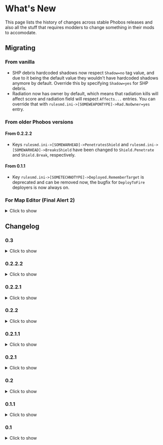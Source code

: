 # What's New

This page lists the history of changes across stable Phobos releases and also all the stuff that requires modders to change something in their mods to accomodate.

## Migrating

### From vanilla

- SHP debris hardcoded shadows now respect `Shadow=no` tag value, and due to it being the default value they wouldn't have hardcoded shadows anymore by default. Override this by specifying `Shadow=yes` for SHP debris.
- Radiation now has owner by default, which means that radiation kills will affect score and radiation field will respect `Affects...` entries. You can override that with `rulesmd.ini->[SOMEWEAPONTYPE]->Rad.NoOwner=yes` entry.

### From older Phobos versions

#### From 0.2.2.2
- Keys `rulesmd.ini->[SOMEWARHEAD]->PenetratesShield` and `rulesmd.ini->[SOMEWARHEAD]->BreaksShield` have been changed to `Shield.Penetrate` and `Shield.Break`, respectively.

#### From 0.1.1
- Key `rulesmd.ini->[SOMETECHNOTYPE]->Deployed.RememberTarget` is deprecated and can be removed now, the bugfix for `DeployToFire` deployers is now always on.

### For Map Editor (Final Alert 2)
<details>
    <summary>Click to show</summary>

    In `FAData.ini`:
    ```ini
    [ParamTypes]
    47=Structures,28
    53=Play BuildUp,10
    54=Use GlobalVar,10
    55=Operation,0
    56=Variable index,0
    57=Lower bound,0
    58=Upper bound,0
    59=Operate var is global,10
    60=Operate var index,0

    [EventsRA2]
    500=Local variable is greater than,48,6,0,0,[LONG DESC],0,1,500,1
    501=Local variable is less than,48,6,0,0,[LONG DESC],0,1,501,1
    502=Local variable equals to,48,6,0,0,[LONG DESC],0,1,502,1
    503=Local variable is greater than or equals to,48,6,0,0,[LONG DESC],0,1,503,1
    504=Local variable is less than or equals,48,6,0,0,[LONG DESC],0,1,504,1
    505=Local variable and X is true,48,6,0,0,[LONG DESC],0,1,505,1
    506=Global variable is greater than,48,6,0,0,[LONG DESC],0,1,506,1
    507=Global variable is less than,48,6,0,0,[LONG DESC],0,1,507,1
    508=Global variable equals to,48,6,0,0,[LONG DESC],0,1,508,1
    509=Global variable is greater than or queals to,48,6,0,0,[LONG DESC],0,1,509,1
    510=Global variable is less than or equals to,48,6,0,0,[LONG DESC],0,1,510,1
    511=Global variable and X is true,48,6,0,0,[LONG DESC],0,1,511,1
    512=Local variable is greater than local variable,48,3,0,0,[LONG DESC],0,1,500,1
    513=Local variable is less than local variable,48,3,0,0,[LONG DESC],0,1,501,1
    514=Local variable equals to local variable,48,3,0,0,[LONG DESC],0,1,502,1
    515=Local variable is greater than or equals to local variable,48,3,0,0,[LONG DESC],0,1,503,1
    516=Local variable is less than or equals local variable,48,3,0,0,[LONG DESC],0,1,504,1
    517=Local variable and local variable is true,48,3,0,0,[LONG DESC],0,1,505,1
    518=Global variable is greater than local variable,48,3,0,0,[LONG DESC],0,1,506,1
    519=Global variable is less than local variable,48,3,0,0,[LONG DESC],0,1,507,1
    520=Global variable equals to local variable,48,3,0,0,[LONG DESC],0,1,508,1
    521=Global variable is greater than or queals to local variable,48,3,0,0,[LONG DESC],0,1,509,1
    522=Global variable is less than or equals to local variable,48,3,0,0,[LONG DESC],0,1,510,1
    523=Global variable and local variable is true,48,3,0,0,[LONG DESC],0,1,511,1
    524=Local variable is greater than global variable,48,35,0,0,[LONG DESC],0,1,500,1
    525=Local variable is less than global variable,48,35,0,0,[LONG DESC],0,1,501,1
    526=Local variable equals to global variable,48,35,0,0,[LONG DESC],0,1,502,1
    527=Local variable is greater than or equals to global variable,48,35,0,0,[LONG DESC],0,1,503,1
    528=Local variable is less than or equals global variable,48,35,0,0,[LONG DESC],0,1,504,1
    529=Local variable and global variable is true,48,35,0,0,[LONG DESC],0,1,505,1
    530=Global variable is greater than global variable,48,35,0,0,[LONG DESC],0,1,506,1
    531=Global variable is less than global variable,48,35,0,0,[LONG DESC],0,1,507,1
    532=Global variable equals to global variable,48,35,0,0,[LONG DESC],0,1,508,1
    533=Global variable is greater than or queals to global variable,48,35,0,0,[LONG DESC],0,1,509,1
    534=Global variable is less than or equals to global variable,48,35,0,0,[LONG DESC],0,1,510,1
    535=Global variable and global variable is true,48,35,0,0,[LONG DESC],0,1,511,1

    [ActionsRA2]
    125=Build at...,-10,47,53,0,0,0,1,0,0,[LONG DESC],0,1,125
    500=Save game,-4,13,0,0,0,0,0,0,0,[LONG DESC],0,1,500,1
    501=Edit variable,0,56,55,6,54,0,0,0,0,[LONG DESC],0,1,501,1
    502=Generate random number,0,56,57,58,54,0,0,0,0,[LONG DESC],0,1,502,1
    503=Print variable value,0,56,54,0,0,0,0,0,0,[LONG DESC],0,1,503,0
    504=Binary operation,0,56,55,60,54,59,0,0,0,[LONG DESC],0,1,504,1
    505=Fire Super Weapon at specified location (Phobos),0,0,20,2,21,22,0,0,0,Launch a Super Weapon from [SuperWeaponTypes] list at a specified location. House=-1 means random target that isn't neutral. House=-2 means the first neutral house. House=-3 means random human target. Coordinate X=-1 means random. Coordinate Y=-1 means random,0,1,505
    506=Fire Super Weapon at specified waypoint (Phobos),0,0,20,2,30,0,0,0,0,Launch a Super Weapon from [SuperWeaponTypes] list at a specified waypoint. House=-1 means random target that isn't neutral. House=-2 means the first neutral house. House=-3 means random human target. Coordinate X=-1 means random. Coordinate Y=-1 means random,0,1,506

    ; FOLLOWING ENTRIES REQUIRE FA2SP.DLL (by secsome)
    [ScriptTypeLists]
    1=ScriptLocalVariable
    2=ScriptGlobalVariable
    3=ScriptLocalVariable_Local
    4=ScriptLocalVariable_Global
    5=ScriptGlobalVariable_Local
    6=ScriptGlobalVariable_Global

    [ScriptLocalVariable]
    HasExtraParam=Yes
    BuiltInType=14

    [ScriptGlobalVariable]
    HasExtraParam=Yes
    BuiltInType=5

    [ScriptLocalVariable_Local]
    HasExtraParam=Yes
    ExtraParamType=ScriptExtType_LocalVariables
    BuiltInType=14

    [ScriptLocalVariable_Global]
    HasExtraParam=Yes
    ExtraParamType=ScriptExtType_GlobalVariables
    BuiltInType=14

    [ScriptGlobalVariable_Local]
    HasExtraParam=Yes
    ExtraParamType=ScriptExtType_LocalVariables
    BuiltInType=5

    [ScriptGlobalVariable_Global]
    HasExtraParam=Yes
    ExtraParamType=ScriptExtType_GlobalVariables
    BuiltInType=5

    [ScriptExtType_LocalVariables]
    BuiltInType=14

    [ScriptExtType_GlobalVariables]
    BuiltInType=5

    [ScriptsRA2]   
    71=Timed Area Guard,20,0,1,[LONG DESC]
    72=Load Onto Transports,0,0,1,[LONG DESC]
    73=Wait until ammo is full,0,0,1,[LONG DESC]
    500=Local variable set,22,0,1,[LONG DESC]
    501=Local variable add,22,0,1,[LONG DESC]
    502=Local variable minus,22,0,1,[LONG DESC]
    503=Local variable multiply,22,0,1,[LONG DESC]
    504=Local variable divide,22,0,1,[LONG DESC]
    505=Local variable mod,22,0,1,[LONG DESC]
    506=Local variable leftshift,22,0,1,[LONG DESC]
    507=Local variable rightshift,22,0,1,[LONG DESC]
    508=Local variable reverse,22,0,1,[LONG DESC]
    509=Local variable xor,22,0,1,[LONG DESC]
    510=Local variable or,22,0,1,[LONG DESC]
    511=Local variable and,22,0,1,[LONG DESC]
    512=Global variable set,23,0,1,[LONG DESC]
    513=Global variable add,23,0,1,[LONG DESC]
    514=Global variable minus,23,0,1,[LONG DESC]
    515=Global variable multiply,23,0,1,[LONG DESC]
    516=Global variable divide,23,0,1,[LONG DESC]
    517=Global variable mod,23,0,1,[LONG DESC]
    518=Global variable leftshift,23,0,1,[LONG DESC]
    519=Global variable rightshift,23,0,1,[LONG DESC]
    520=Global variable reverse,23,0,1,[LONG DESC]
    521=Global variable xor,23,0,1,[LONG DESC]
    522=Global variable or,23,0,1,[LONG DESC]
    523=Global variable and,23,0,1,[LONG DESC]
    524=Local variable set by local variable,24,0,1,[LONG DESC]
    525=Local variable add by local variable,24,0,1,[LONG DESC]
    526=Local variable minus by local variable,24,0,1,[LONG DESC]
    527=Local variable multiply by local variable,24,0,1,[LONG DESC]
    528=Local variable divide by local variable,24,0,1,[LONG DESC]
    529=Local variable mod by local variable,24,0,1,[LONG DESC]
    530=Local variable leftshift by local variable,24,0,1,[LONG DESC]
    531=Local variable rightshift by local variable,24,0,1,[LONG DESC]
    532=Local variable reverse by local variable,24,0,1,[LONG DESC]
    533=Local variable xor by local variable,24,0,1,[LONG DESC]
    534=Local variable or by local variable,24,0,1,[LONG DESC]
    535=Local variable and by local variable,24,0,1,[LONG DESC]
    536=Global variable set by local variable,25,0,1,[LONG DESC]
    537=Global variable add by local variable,25,0,1,[LONG DESC]
    538=Global variable minus by local variable,25,0,1,[LONG DESC]
    539=Global variable multiply by local variable,25,0,1,[LONG DESC]
    540=Global variable divide by local variable,25,0,1,[LONG DESC]
    541=Global variable mod by local variable,25,0,1,[LONG DESC]
    542=Global variable leftshift by local variable,25,0,1,[LONG DESC]
    543=Global variable rightshift by local variable,25,0,1,[LONG DESC]
    544=Global variable reverse by local variable,25,0,1,[LONG DESC]
    545=Global variable xor by local variable,25,0,1,[LONG DESC]
    546=Global variable or by local variable,25,0,1,[LONG DESC]
    547=Global variable and by local variable,25,0,1,[LONG DESC]
    548=Local variable set by global variable,26,0,1,[LONG DESC]
    549=Local variable add by global variable,26,0,1,[LONG DESC]
    550=Local variable minus by global variable,26,0,1,[LONG DESC]
    551=Local variable multiply by global variable,26,0,1,[LONG DESC]
    552=Local variable divide by global variable,26,0,1,[LONG DESC]
    553=Local variable mod by global variable,26,0,1,[LONG DESC]
    554=Local variable leftshift by global variable,26,0,1,[LONG DESC]
    555=Local variable rightshift by global variable,26,0,1,[LONG DESC]
    556=Local variable reverse by global variable,26,0,1,[LONG DESC]
    557=Local variable xor by global variable,26,0,1,[LONG DESC]
    558=Local variable or by global variable,26,0,1,[LONG DESC]
    559=Local variable and by global variable,26,0,1,[LONG DESC]
    560=Global variable set by global variable,27,0,1,[LONG DESC]
    561=Global variable add by global variable,27,0,1,[LONG DESC]
    562=Global variable minus by global variable,27,0,1,[LONG DESC]
    563=Global variable multiply by global variable,27,0,1,[LONG DESC]
    564=Global variable divide by global variable,27,0,1,[LONG DESC]
    565=Global variable mod by global variable,27,0,1,[LONG DESC]
    566=Global variable leftshift by global variable,27,0,1,[LONG DESC]
    567=Global variable rightshift by global variable,27,0,1,[LONG DESC]
    568=Global variable reverse by global variable,27,0,1,[LONG DESC]
    569=Global variable xor by global variable,27,0,1,[LONG DESC]
    570=Global variable or by global variable,27,0,1,[LONG DESC]
    571=Global variable and by global variable,27,0,1,[LONG DESC]

    [ScriptParams] 
    22=Local variables,-1
    23=Global variables,-2
    24=Local variables,-3
    25=Local variables,-4
    26=Global variables,-5
    27=Global variables,-6
    ```
</details>

## Changelog

### 0.3

<details>
    <summary>Click to show</summary>

New:
    - LaserTrails initial implementation (by Kerbiter, ChrisLv_CN)
    - Anim-to-Unit logic and ability to randomize DestroyAnim (by Otamaa)
    - Shield modification warheads (by Starkku)
    - Shield BreakWeapon & InitialStrength (by Starkku)
    - Initial Strength for TechnoTypes (by Uranusian)
    - Re-enable obsolete `JumpjetControls` for TechnoTypes' default Jumpjet properties (by Uranusian)
    - Weapon targeting filter (by Uranusian, Starkku)
    - Secondary weapon fallback customization (by Starkku)
    - Burst-specific FLHs for TechnoTypes (by Starkku)
    - Burst delays for weapons (by Starkku)
    - AreaFire weapon target customization (by Starkku)
    - Auto-firing TechnoType weapons (by Starkku)
    - PowerPlant Enhancer (by secsome)
    - Unlimited Global / Local Variables (by secsome)
    - Adds a "Load Game" button to the retry dialog on mission failure (by secsome)
    - Default disguise for individual InfantryTypes (by secsome)
    - Quicksave hotkey command (by secsome)
    - Save Game Trigger Action (by secsome)
    - Numeric Variables (by secsome)
    - TechnoType's tooltip would display it's build time now (by secsome)
    - Allow `NotHuman=yes` infantry to use random `Death` anim sequence (by Otamaa)
    - Ability for warheads to trigger specific `NotHuman=yes` infantry `Death` anim sequence (by Otamaa)
    - XDrawOffset for animations (by Morton)
    - Customizable OpenTopped properties (by Otamaa)
    - Automatic Passenger Deletion (by FS-21)
    - Script Action 74 to 81, 84 to 91 and 104 to 105 for new AI attacks (by FS-21)
    - Script Actions 82 & 83 for modifying AI Trigger Current Weight (by FS-21)
    - Script Action 92 for waiting & repeat the same new AI attack if no target was found (by FS-21)
    - Script Action 93 that modifies the Team's Trigger Weight when ends the new attack action (by FS-21)
    - Script Action 94 for picking a random script from a list (by FS-21)
    - Script Action 95 to 102 and 106 to 109 for new AI movements towards certain objects (by FS-21)
    - Script Action 103 that Modify Target Distance in the new move actions (by FS-21)
    - Script Action 110 that Modify how ends the new move actions (by FS-21)
    - Script Action 111 that un-register Team success, is just the opposite effect of Action 49 (by FS-21)
    - Script Action 112 to regroup temporarily around the Team Leader (by FS-21)
    - Script Action 113 to Randomly Skip Next Action (by FS-21)
    - ObjectInfo now shows current Target and AI Trigger data (by FS-21)
    - Shield absorption and passthrough customization (by Morton)
    - Limbo Delivery of buildings (by Morton)
    - Ore stage threshold for `HideIfNoOre` (by Otamaa)
    - Image reading in art rules for all TechnoTypes (by Morton)
    - Attached animation layer customization (by Starkku)
    - Jumpjet unit layer deviation customization (by Starkku)
    - IsSimpleDeployer deploy direction & animation customizations (by Starkku)
    - Customizable projectile gravity (by secsome)
    - Gates can now link with walls correctly via `NSGates` or `EWGates` (by Uranusian)
    - Per-warhead toggle for decloak of damaged targets (by Starkku)
    - `DeployFireWeapon=-1` now allows the deployed infantries using both weapons as undeployed (by Uranusian)
    - Power delta (surplus) counter for sidebar (by Morton)
    - Added Production and Money to Dump Object Info command (by FS-21)
    - `EnemyUIName=` Now also works for other TechnoTypes (by Otamaa)
    - `DestroyAnim` & `DestroySound` for TerrainTypes (by Otamaa)
    - Weapons fired on warping in / out (by Starkku)
    - `Storage.TiberiumIndex` for customizing resource storage in structures (by FS-21)
    - Grinder improvements & customizations (by Starkku)
    - Attached animation position customization (by Starkku)
    - Trigger Action 505 for Firing at specified location (by FS-21)
    - Trigger Action 506 for Firing at waypoint (by FS-21)
    - New ways for self-killing objects under certaing cases (by FS-21)
    - `ForceWeapon.Naval.Decloacked` for overriding uncloaked underwater attack behavior (by FS-21)
    - Shrapnel enhancement (by secsome)
    - Shared Ammo for transports to passengers (by FS-21)
    - Additional critical hit logic customizations (by Starkku)
    - Laser trails for VoxelAnims (by Otamaa)

Vanilla fixes:
    - Fixed laser drawing code to allow for thicker lasers in house color draw mode (by Kerbiter, ChrisLv_CN)
    - Fixed DeathWeapon not detonating properly (by Uranusian)
    - Fixed lasers & other effects drawing from wrong offset with weapons that use Burst (by Starkku)
    - Fixed buildings with `Naval=yes` ignoring `WaterBound=no` to be forced to place onto water (by Uranusian)
    - Fixed temporal weapon crash under certain conditions where stack dump starts with 0051BB7D (by secsome)
    - Fixed the bug when retinting map lighting with a map action corrupted light sources (by secsome)
    - Fixed the bug when reading a map which puts `Preview(Pack)` after `Map` lead to the game fail to draw the preview (by secsome)
    - Fixed the bug that AITriggerTypes do not recognize building upgrades (by Uranusian)
    - Fixed AI Aircraft docks bug when Ares tag `[GlobalControls]` > `AllowParallelAIQueues=no` is set (by FS-21)
    - Fixed the bug when occupied building's `MuzzleFlashX` is drawn on the center of the building when `X` goes past 10 (by Otamaa)
    - Fixed jumpjet units that are `Crashable` not crashing to ground properly if destroyed while being pulled by a `Locomotor` warhead (by Starkku)

Phobos fixes:
    - Fixed shields being able to take damage when the parent TechnoType was under effects of a `Temporal` Warhead (by Starkku)
    - Improved shield behavior for forced damage (by Uranusian)
    - Fixed SplashList animations playing when a unit is hit on a bridge over water (by Uranusian)
    - Fixed shielded objects not decloaking if shield takes damage (by Starkku)
    - Fixed critical hit animation playing even if no critical hits were dealt due to `Crit.Affects` or `ImmuneToCrit` settings (by Starkku)
</details>

### 0.2.2.2

<details>
    <summary>Click to show</summary>

Phobos fixes:
    - Fixed shield type info not saving properly (by Uranusian)
    - Fixed extended building upgrades logic not properly interacting with Ares' BuildLimit check (by Uranusian)
    - Fix more random crashes for Cameo Priority (by Uranusian)
    - Fix aircraft weapons causing game freeze when burst index was not correctly reset after firing (by Starkku)
</details>

### 0.2.2.1

<details>
    <summary>Click to show</summary>

Phobos fixes:
    - Fixed random crashes about CameoPriority (by Uranusian)
    - Fixed trigger action 125 not functioning properly (by Uranusian)
    - Fixed area warhead detonation not falling back to firer house (by Otamaa)
    - RadSite hook adjustment for `FootClass` to support Ares `RadImmune`; also various fixes to radiation / desolators (by Otamaa)
    - Fixed `Crit.Affects` not functioning properly (by Uranusian)
    - Fixed improper upgrade owner transfer which resulted in built ally / enemy building upgrades keeping the player who built them alive (by Kerbiter)
</details>

### 0.2.2

<details>
    <summary>Click to show</summary>

New:
    - Customizable producing progress "bars" like CnC:Remastered did (by Uranusian)
    - Customizable cameo sorting priority (by Uranusian)
    - Customizable harvester ore gathering animation (by secsome, Uranusian)
    - Allow making technos unable to be issued with movement order (by Uranusian)

Vanilla fixes:
    - Fixed non-IME keyboard input to be working correctly for languages / keyboard layouts that use character ranges other than Basic Latin and Latin-1 Supplement (by Belonit)

Phobos fixes:
    - Fixed the critical damage logic not functioning properly (by Uranusian)
    - Fixed the bug when executing the stop command game crashes (by Uranusian)
</details>

### 0.2.1.1

<details>
    <summary>Click to show</summary>

Phobos fixes:
    - Fixed occasional crashes introduced by `Speed=0` stationary vehicles code (by Starkku)
</details>

### 0.2.1

<details>
    <summary>Click to show</summary>

New:
    - Setting VehicleType `Speed` to 0 now makes game treat them as stationary (by Starkku)

Vanilla fixes:
    - Fixed the bug when after a failed placement the building/defence tab hotkeys won't trigger placement mode again (by Uranusian)
    - Fixed the bug when building with `UndeployInto` plays `EVA_NewRallypointEstablished` while undeploying (by secsome)

Phobos fixes:
    - Fixed the bug when trigger action `125 Build At...` wasn't actually producing a building when the target cells were occupied (by secsome)
</details>

### 0.2

<details>
    <summary>Click to show</summary>

New:
    - Shield logic for TechnoTypes (by Uranusian, secsome, Belonit) with warhead additions (by Starkku)
    - Custom Radiation Types (by AlexB, Otamaa, Belonit, Uranusian)
    - New ScriptType actions `71 Timed Area Guard`, `72 Load Onto Transports`, `73 Wait until ammo is full` (by FS-21)
    - Ore drills now have customizable ore type, range, ore growth stage and amount of cells generated (by Kerbiter)
    - Basic projectile interception logic (by AutoGavy, ChrisLv_CN, Kerbiter, Erzoid/SukaHati)
    - Customizable harvester active/total counter next to credits counter (by Uranusian)
    - Select Next Idle Harvester hotkey command (by Kerbiter)
    - Dump Object Info hotkey command (by secsome, FS-21)
    - Remove Disguise and Remove Mind Control warhead effects (by secsome)
    - Custom per-warhead SplashLists (by Uranusian)
    - `AnimList.PickRandom` used to randomize `AnimList` with no side effects (by secsome)
    - Chance-based critical damage system on warheads (by AutoGavy)
    - Optional mind control range limit (by Uranusian)
    - Multiple mind controllers can now release units on overload (by Uranusian, secsome)
    - Spawns now can be killed on low power and have limited pursuing range (by FS-21)
    - Spawns can now have the same exp. level as owner techno (by Uranusian)
    - `TurretOffset` now accepts `F,L,H` and `F,L` values instead of just `F` value (by Kerbiter)
    - ElectricBolt arc visuals can now be disabled per-arc (by Otamaa)
    - Semantic locomotor aliases for modder convenience (by Belonit)
    - Ability to specify amount of shots for strafing aircraft and burst simulation (by Starkku)
    - Customizeable Teleport/Chrono Locomotor properties per TechnoType (by Otamaa)
    - Maximum waypoints amount increased from 702 to 2147483647 (by secsome)
    - Customizeable Missing Cameo file (by Uranusian)

Vanilla fixes:
    - Map previews with zero size won't crash the game anymore (by Kerbiter, Belonit)
    - Tileset 255+ bridge fix (by E1 Elite)
    - Fixed fatal errors when `Blowfish.dll` couldn't be registered in the system properly due to missing admin rights (by Belonit)
    - Fix to take Burst into account for aircraft weapon shots beyond the first one (by Starkku)
    - Fixed the bug when units are already dead but still in map (for sinking, crashing, dying animation, etc.), they could die again (by Uranusian)
    - Fixed the bug when cloaked Desolator was unable to fire his deploy weapon (by Otamaa)
    - Fixed the bug when `InfiniteMindControl` with `Damage=1` will auto-release the victim to control new one (by Uranusian)
    - Fixed the bug that script action `Move to cell` was still using leftover cell calculations from previous games (by secsome)
    - Fixed the bug when trigger action `125 Build At...` didn't play buildup anim (by secsome)
    - Fixed `DebrisMaximums` (spawned debris type amounts cannot go beyond specified maximums anymore) (by Otamaa)
    - Fixes to `DeployFire` logic (`DeployFireWeapon`, `FireOnce`, stop command now work properly) (by Starkku)

Phobos fixes:
    - Properly rewritten a fix for mind-controlled vehicles deploying into buildings (by FS-21)
    - Properly rewritten `DeployToFire` fix, tag `Deployed.RememberTarget` is deprecated, now always on (by Kerbiter)
    - New warheads now work with Ares' `GenericWarhead` superweapon (by Belonit)
</details>

### 0.1.1

<details>
    <summary>Click to show</summary>

Phobos fixes:
    - Fixed an occasional crash when selecting units with a selection box
</details>

### 0.1

<details>
    <summary>Click to show</summary>

New:
    - Full-color PCX graphics support (by Belonit)
    - Support for PCX loading screens of any size (by Belonit)
    - Extended sidebar tooltips with descriptions, recharge time and power consumption/generation (by Kerbiter, Belonit)
    - Selection priority filtering for box selection (by Kerbiter)
    - Shroud, reveal and money transact warheads (by Belonit)
    - Custom game icon command line arg (by Belonit)
    - Ability to disable black spawn position dots on map preview (by Belonit)
    - Ability to specify applicable building owner for building upgrades (by Kerbiter)
    - Customizable disk laser radius (by Belonit, Kerbiter)
    - Ability to switch to GDI sidebar layout for any side (by Belonit)

Vanilla fixes:
    - Deploying mind-controlled TechnoTypes won't make them permanently mind-controlled anymore (unfinished fix by DCoder)
    - SHP debris hardcoded shadows now respect `Shadow=no` tag value (by Kerbiter)
    - `DeployToFire` vehicles won't lose target on deploy anymore (unfinished fix by DCoder)
    - Fixed QWER hotkey tab switching not hiding the displayed tooltip as it should (by Belonit)
    - Sidebar tooltips now can go over sidebar bounds (by Belonit)
    - Lifted stupidly small limit for tooltip character amount (by Belonit)
</details>

